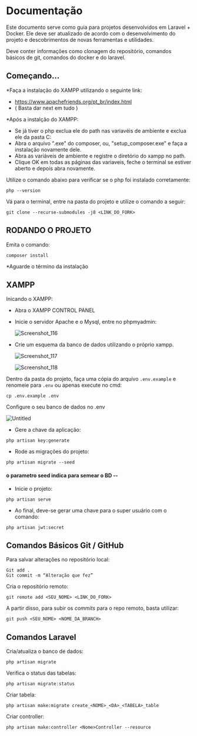 # Documentação
Este documento serve como guia para projetos desenvolvidos em Laravel + Docker. Ele deve ser atualizado de acordo com o desenvolvimento do projeto e descobrimentos de novas ferramentas e utilidades. 

Deve conter informações como clonagem do repositório, comandos básicos de git, comandos do docker e do laravel.

## Começando…

*Faça a instalação do XAMPP utilizando o seguinte link: 

- https://www.apachefriends.org/pt_br/index.html
- ( Basta dar next em tudo )
  
*Após a instalção do XAMPP:

- Se já tiver o php exclua ele do path nas variavéis de ambiente e exclua ele da pasta C:
- Abra o arquivo ".exe" do composer, ou, "setup_composer.exe" e faça a instalação novamente dele.
- Abra as variáveis de ambiente e registre o diretório do xampp no path.
- Clique OK em todas as páginas das variaveis, feche o terminal se estiver aberto e depois abra novamente.

<p2> Utilize o comando abaixo para verificar se o php foi instalado corretamente: </p2>

```
php --version
```

<p1> Vá para o terminal, entre na pasta do projeto e utilize o comando a seguir: </p1>

```
git clone --recurse-submodules -j8 <LINK_DO_FORK>
```

## RODANDO O PROJETO
<p4> Emita o comando: </p4>

```
composer install
```
*Aguarde o término da instalação 


## XAMPP

Inicando o XAMPP: 

- Abra o XAMPP CONTROL PANEL
- Inicie o servidor Apache e o Mysql, entre no phpmyadmin:

   ![Screenshot_116](https://github.com/DaviAlvarenga01/IntensivoPhP/assets/100244955/00626122-7f73-453d-b90d-347b1559bc76)

- Crie um esquema da banco de dados utilizando o próprio xampp.
  
  ![Screenshot_117](https://github.com/DaviAlvarenga01/IntensivoPhP/assets/100244955/63ef5594-3172-49b7-a64c-91ae8279f7fd)

  ![Screenshot_118](https://github.com/DaviAlvarenga01/IntensivoPhP/assets/100244955/ab42b675-ae16-4475-a079-8a6f8f30a98e)
  
  
<p3> Dentro da pasta do projeto, faça uma cópia do arquivo `.env.example` e renomeie para `.env` ou apenas execute no cmd: </p3> 

```
cp .env.example .env
```

<p5> Configure o seu banco de dados no .env </p5>
  
  ![Untitled](https://github.com/DaviAlvarenga01/IntensivoPhP/assets/100244955/a88c2b8a-df1c-4223-88d3-abbe20eb2247)

- Gere a chave da aplicação:

```
php artisan key:generate
```

- Rode as migrações do projeto:

```
php artisan migrate --seed
```

#### o parametro seed indica para semear o BD -- 

- Inicie o projeto:
  
```
php artisan serve
```

- Ao final, deve-se gerar uma chave para o super usuário com o comando:

```
php artisan jwt:secret
```

## Comandos Básicos Git / GitHub

Para salvar alterações no repositório local:

```
Git add . 
Git commit -m “Alteração que fez”
```

Cria o repositório remoto:

```
git remote add <SEU_NOME> <LINK_DO_FORK>
```

A partir disso, para subir os *commits* para o repo remoto, basta utilizar:

```
git push <SEU_NOME> <NOME_DA_BRANCH>
```

## Comandos Laravel

Cria/atualiza o banco de dados:

```
php artisan migrate
```

Verifica o status das tabelas:

```
php artisan migrate:status
```

Criar tabela:

```
php artisan make:migrate create_<NOME>_<DA>_<TABELA>_table
```

Criar controller:

```
php artisan make:controller <Nome>Controller --resource
```
